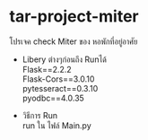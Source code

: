 # tar-project-miter
โปรเจค check Miter ของ หอพักที่อยู่อาศัย 

- Libery ต่างๆก่อนถึง Runได้ <br>
Flask==2.2.2 <br>
Flask-Cors==3.0.10 <br>
pytesseract==0.3.10 <br>
pyodbc==4.0.35 <br>

- วิธีการ Run <br>
run ใน ไฟล์ Main.py
